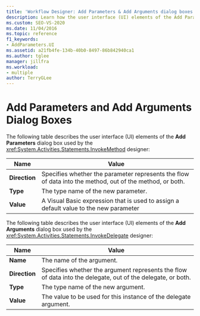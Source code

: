 ```yaml
---
title: 'Workflow Designer: Add Parameters & Add Arguments dialog boxes'
description: Learn how the user interface (UI) elements of the Add Parameters dialog box are used by the InvokeMethod designer.
ms.custom: SEO-VS-2020
ms.date: 11/04/2016
ms.topic: reference
f1_keywords:
- AddParameters.UI
ms.assetid: a21fb4fe-134b-40b0-8497-86b842940ca1
ms.author: tglee
manager: jillfra
ms.workload:
- multiple
author: TerryGLee
---
```

# Add Parameters and Add Arguments Dialog Boxes

The following table describes the user interface (UI) elements of the **Add Parameters** dialog box used by the <xref:System.Activities.Statements.InvokeMethod> designer:

|Name|Value|
|-|-|
|**Direction**|Specifies whether the parameter represents the flow of data into the method, out of the method, or both.|
|**Type**|The type name of the new parameter.|
|**Value**|A Visual Basic expression that is used to assign a default value to the new parameter|

The following table describes the user interface (UI) elements of the **Add Arguments** dialog box used by the <xref:System.Activities.Statements.InvokeDelegate> designer:

|Name|Value|
|-|-|
|**Name**|The name of the argument.|
|**Direction**|Specifies whether the argument represents the flow of data into the delegate, out of the delegate, or both.|
|**Type**|The type name of the new argument.|
|**Value**|The value to be used for this instance of the delegate argument.|

